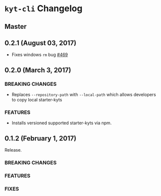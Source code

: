 # `kyt-cli` Changelog

## Master

## 0.2.1 (August 03, 2017)

- Fixes windows `rm` bug [#469](https://github.com/NYTimes/kyt/pull/469)

## 0.2.0 (March 3, 2017)

### BREAKING CHANGES

- Replaces `--repository-path` with `--local-path` which allows developers to copy local starter-kyts

### FEATURES

- Installs versioned supported starter-kyts via npm.

## 0.1.2 (February 1, 2017)

Release.

### BREAKING CHANGES

### FEATURES

### FIXES
